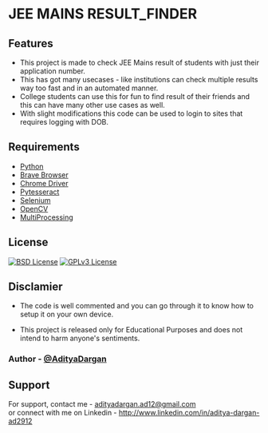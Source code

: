 
# JEE   MAINS   RESULT_FINDER
## Features

- This project is made to check JEE Mains result of students with just their application number. 
- This has got many usecases - like institutions can check multiple results way too fast and in an automated manner.
- College students can use this for fun to find result of their friends and this can have many other use cases as well.
- With slight modifications this code can be used to login to sites that requires logging with DOB.

## Requirements

- [Python](https://www.python.org/)   
- [Brave Browser](https://brave.com/download/)   
- [Chrome Driver](https://chromedriver.chromium.org/downloads)
- [Pytesseract](https://github.com/UB-Mannheim/tesseract/wiki)    
- [Selenium](https://www.selenium.dev/documentation/)
- [OpenCV](https://docs.opencv.org/4.x/)      
- [MultiProcessing](https://docs.python.org/3/library/multiprocessing.html)

## License
[![BSD License](https://img.shields.io/pypi/l/pypi)](https://opensource.org/licenses/BSD-3-Clause)
[![GPLv3 License](https://img.shields.io/badge/License-GPL%20v3-yellow.svg)](https://opensource.org/licenses/gpl-license)

## Disclamier

- The code is well commented and you can go through it to know how to setup it on your own device.

- This project is released only for Educational Purposes and does not intend to harm anyone's sentiments.

### Author - [@AdityaDargan](https://github.com/AdityaDargan)

## Support 
For support, contact me - adityadargan.ad12@gmail.com  
or connect with me on Linkedin - http://www.linkedin.com/in/aditya-dargan-ad2912

